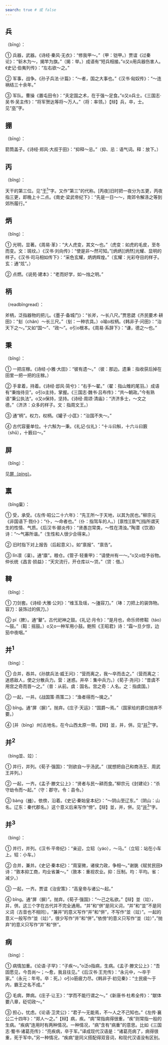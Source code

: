 ```yaml
---
search: true # 或 false
---
```


## 兵

（bīng）：

➀ 兵器，武器。《诗经·秦风·无衣》：“修我甲～。”（甲：铠甲。）贾谊《过秦论》：“斩木为～，揭竿为旗。”（揭：举。）成语有“短兵相接。”o又o用兵器伤害人。《史记·伯夷列传》：“左右欲～之。”

➁ 军事，战争。《孙子兵法·计篇》：“～者，国之大事也。”《汉书·匈奴传》：“～连祸结三十余年。”

➂ 军队。曹操《置屯田令》：“夫定国之术，在于强～足食。”o又o兵士。《三国志·吴书·吴主传》：“将军贺达等将～万人。”（将：率领。）【辩】兵，卒，士。见“[卒](../Z/zu#卒)”字。

## 掤

（bīng）：

箭筒盖子。《诗经·郑风·大叔于田》：“抑释～忌。”（抑、忌：语气词。释：放下。）

## 丙

（bǐng）：

天干的第三位。见“[干<sup>1</sup>](../G/gan#干1)”字。又作“第三”的代称。[丙夜]旧时把一夜分为五更，丙夜指三更，即晚上十二点。《南史·梁武帝纪下》：“先是一日～～，南郊令解涤之等到郊所履行。”

## 炳

（bǐng）：

➀ 光明，显著。《周易·革》：“大人虎变，其文～也。”（虎变：如虎的毛皮，至冬而变。文：斑纹。）《汉书·刘向传》：“使是非～然可知。”[炳炳][炳然]光耀、显明的样子。《汉书·司马相如传下》：“采色玄耀，炳炳辉煌。”（玄耀：光彩夺目的样子。玄：通“炫”。）

➁ 点燃。《说苑·建本》：“老而好学，如～烛之明。”

## 柄

（readbǐngread）：

斧柄，泛指器物的把儿。《墨子·备城门》：“长斧，～长八尺。”贾思勰《齐民要术·耕田》：“刬（chǎn）～长三尺。”（刬：一种农具。）o喻o权柄。《韩非子·问田》：“治天下之～。”又如“国～”、“政～”。o引o根本。《周易·系辞下》：“谦，德之～也。”

## 秉

（bǐng）：

➀ 一把庄稼。《诗经·小雅·大田》：“彼有遗～。”（彼：那边。遗秉：指收获后掉在田里一把一把的庄稼。）

➁ 手拿着，持着。《诗经·邶风·简兮》：“右手～翟。”（翟：指山雉的尾羽。）成语有“秉烛待旦”。o引o主持，掌握。《三国志·魏书·吕布传》：“共～朝政。”今有熟语“秉公执法”。o又o保持，坚持。《诗经·周颂·清庙》：“济济多士，～文之德。”（济济：众多的样子。文：指周文王。）

➂ 通“柄”。权力，权柄。《罐子·小匡》：“治国不失～。”

➃ 古代容量单位。十六斛为一秉。《礼记·仪礼》：“十斗曰斛，十六斗曰䉤（shǔ），十䉤曰～。”

## 屏

（bǐng）：

见[屏（píng）](../P/ping#屏)。

## 禀

（bǐng稟）：

➀ 受，承受。《左传·昭公二十六年》：“先王所～于天地，以其为民也。”柳宗元《非国语下·戮仆》：“仆，～命者也。”（仆：指驾车的人。）[禀性][禀气]指所谓天生的性情、气质。《后汉书·郦炎传》：“贤愚岂常类，～性在清浊。”陶潜《饮酒》诗：“～气寡所谐。”（生性和人很少合得来。）

➁ 旧时指下对上报告（后起意义）。如“禀报”、“禀告”。

➂ lǐn凛（凜）。通“廪”。粮仓。《管子·轻重甲》：“请使州有一～。”o又o给予谷物。仲长统《昌言·损益》：“天灾流行，开仓库以～贷。”（贷：借。）

## 鞞

（bǐng）：

➀ 刀剑套。《诗经·大雅·公刘》：“维玉及瑶，～[琫](./beng#琫)容刀。”（琫：刀把上的装饰物。容刀：装饰过的佩刀。）

➁ pí（脾）。通“鼙”。古代祀神之鼓。《礼记·月令》：“是月也，命乐师修鞀（táo）～鼓。”（鞀：摇鼓。）o又o一种军用小鼓。鲍照《王昭君》诗：“霜～旦夕惊，边笳中夜咽。”


## 并<sup>1</sup>

（bìng）：

➀ 合并，吞并。《孙膑兵法·威王问》：“营而离之，我～卒而击之。”（营而离之：迷惑敌人，使之分散兵力。营：迷惑。并卒：集中兵力。）《荀子·尧问》：“昔虞不用宫之奇而晋～之。”（昔：从前。虞：国名。宫之奇：人名。之：指虞国。）

➁ 一起，一并。《战国策·燕策二》：“渔者得而～擒之。”

➂ bǐng。通“屏（摒）”。抛弃。《庄子·天运》：“国爵～焉。”（国家给的爵位抛弃不要。）

➃ [并（bīng）州]古地名，在今山西太原一带。【辩】並，并，併。见“[并<sup>3</sup>](#并3)”字。

## 并<sup>2</sup>

（bìng並、竝）：

➀ 并行，并列。《荀子·强国》：“则欲自～乎汤武。”（就想把自己和商汤王、周武王并列。）

➁ 一起，一齐。《孟子·滕文公上》：“贤者与民～耕而食。”柳宗元《封建论》：“杀守劫令而～起。”（守：郡守。令：县令。）

➂ bàng（[棒](./bang#棒)）。依傍，沿着。《史记·秦始皇本纪》：“～阴山至辽东。”（阴山：山名。辽东：秦代郡名。）这个意义后来写作“傍”。【辩】並，并，併。见“[并<sup>3</sup>](#并3)”字。


## 并<sup>3</sup>

（bìng）：

➀ 并行，并列。《汉书·平帝纪》：“亲迎，立轺（yáo），～马。”（立轺：站在小车上。轺：小车。）

➁ 合并，兼并。《史记·秦本纪》：“周室微，诸侯力政，争相～。”谢脁《赋贫民田》诗：“敦本抑工商，均业省兼～。”（敦本：重视农业。抑：压制。均：平均。省：减少。）

➂ 一起，一齐。贾谊《治安策》：“高皇帝与诸公～起。”

➃ bǐng。通“屏（摒）”。抛弃。《荀子·强国》：“～己之私欲。”【辩】並（竝），并，併。这三个字在古代并不完全通用。“并”和“併”是同义词，“并”和“並”不是同义词（古音也不相同）。“兼并”的意义写作“并”和“併”，不写作“並（竝）”。一起的意义一般写作“並（竝）”，很少写作“并”和“併”。”依傍“的意义只写作“並（竝）”，”抛弃“的意义只写作“并”和“併”。

## 病

（bìng）：

➀ 病情加重。《论语·子罕》：“子疾～。”o泛o指病，生病。《孟子·滕文公上》：“吾固愿见，今吾尚～；～愈，我且往见。”《后汉书·王充传》：“永元中，～卒于家。”（永元：年号。卒：死。）o引o筋疲力尽。《韩非子·初见秦》：“士民疲～于内，霸王之名不成。”

➁ 毛病，弊病。《庄子·让王》：“学而不能行谓之～。”《新唐书·杜希全传》：“献体要八章，砭切政～。”

➂ 担心，忧虑。《论语·卫灵公》：“君子～无能焉，不～人之不己知也。”《左传·襄公二十四年》：“郑人～之。”【辩】病，疾。“病”常指病得很重，“疾”则常指一般的生病。“疾病”连用时有两种情况。一种情况，“病”含有“病重”的意思。比如《三国志·蜀书·诸葛亮传》：“亮疾病，卒于军。”译成现代汉语是：“诸葛亮病了，病得很重，死于军中。”另一种情况，“疾病”是同义搭配得双音词，和现代汉语没有区别。


